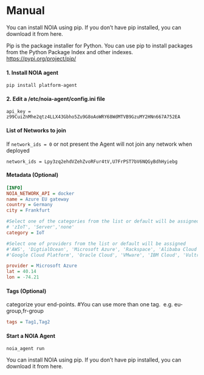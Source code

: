 # Manual


You can install NOIA using pip. If you don’t have pip installed, you can download it from here.

Pip is the package installer for Python. You can use pip to install packages from the Python Package Index and other indexes. https://pypi.org/project/pip/


#### 1. Install NOIA agent

`pip install platform-agent`

#### 2. Edit a /etc/noia-agent/config.ini file 

`api_key = z99CuiZnMhe2qtz4LLX43Gbho5Zu9G8oAoWRY68WdMTVB9GzuMY2HNn667A752EA`

#### List of Networks to join

If `network_ids = 0` or not present the Agent will not join any network when deployed

`network_ids = Lpy3zq2ehdVZehZvoRFur4tV,U7FrPST7bV6NQGyBdhHyiebg` 

#### Metadata (Optional)

```ini
[INFO]
NOIA_NETWORK_API = docker
name = Azure EU gateway 
country = Germany 
city = Frankfurt 

#Select one of the categories from the list or default will be assigned 
# 'zIoT', 'Server','none' 
category = IoT 

#Select one of providers from the list or default will be assigned 
#'AWS', 'DigtialOcean', 'Microsoft Azure', 'Rackspace', 'Alibaba Cloud', 
#'Google Cloud Platform', 'Oracle Cloud', 'VMware', 'IBM Cloud', 'Vultr'. 

provider = Microsoft Azure 
lat = 40.14 
lon = -74.21
```

#### Tags (Optional)

categorize your end-points. #You can use more than one tag.  e.g. eu-group,fr-group


```ini
tags = Tag1,Tag2
```
#### Start a NOIA Agent

`noia_agent run`


You can install NOIA using pip. If you don’t have pip installed, you can download it from here.

